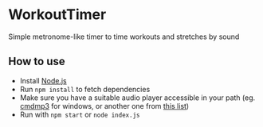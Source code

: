 # WorkoutTimer
Simple metronome-like timer to time workouts and stretches by sound

## How to use
* Install [Node.js](https://nodejs.org/en/)
* Run `npm install` to fetch dependencies
* Make sure you have a suitable audio player accessible in your path (eg. [cmdmp3](https://lawlessguy.wordpress.com/2015/06/27/update-to-a-command-line-mp3-player-for-windows/) for windows, or another one from [this list](https://www.npmjs.com/package/play-sound#options))
* Run with `npm start` or `node index.js`